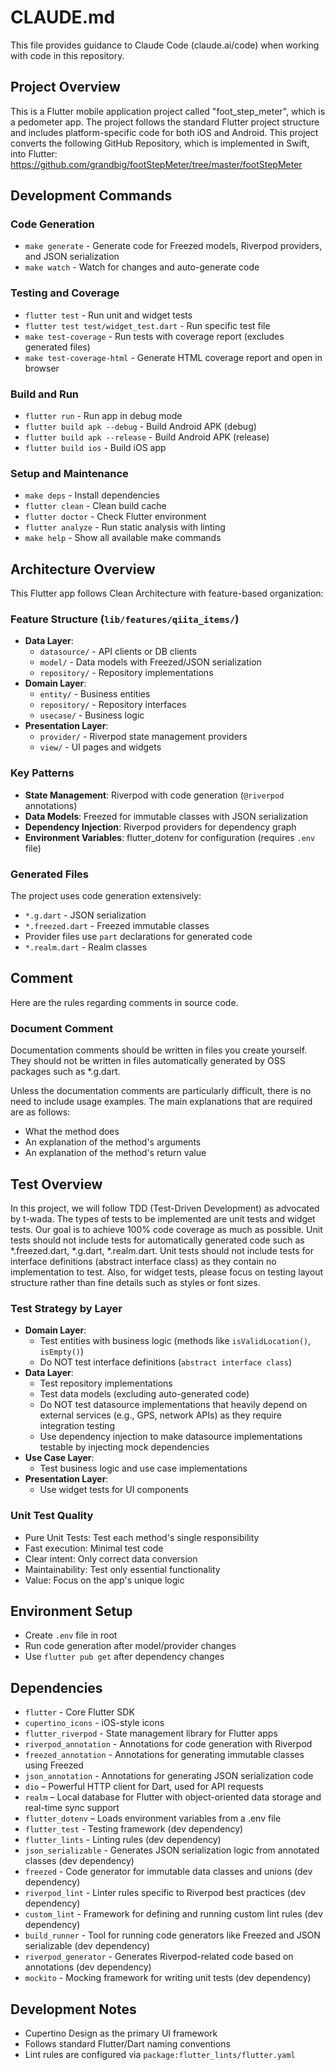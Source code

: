 # CLAUDE.md

This file provides guidance to Claude Code (claude.ai/code) when working with code in this repository.

## Project Overview
This is a Flutter mobile application project called "foot_step_meter", which is a pedometer app.
The project follows the standard Flutter project structure and includes platform-specific code for both iOS and Android.
This project
converts the following GitHub Repository, which is implemented in Swift, into Flutter:
https://github.com/grandbig/footStepMeter/tree/master/footStepMeter

## Development Commands

### Code Generation
- `make generate` - Generate code for Freezed models, Riverpod providers, and JSON serialization
- `make watch` - Watch for changes and auto-generate code

### Testing and Coverage
- `flutter test` - Run unit and widget tests
- `flutter test test/widget_test.dart` - Run specific test file
- `make test-coverage` - Run tests with coverage report (excludes generated files)
- `make test-coverage-html` - Generate HTML coverage report and open in browser

### Build and Run
- `flutter run` - Run app in debug mode
- `flutter build apk --debug` - Build Android APK (debug)
- `flutter build apk --release` - Build Android APK (release)
- `flutter build ios` - Build iOS app

### Setup and Maintenance
- `make deps` - Install dependencies
- `flutter clean` - Clean build cache
- `flutter doctor` - Check Flutter environment
- `flutter analyze` - Run static analysis with linting
- `make help` - Show all available make commands

## Architecture Overview
This Flutter app follows Clean Architecture with feature-based organization:

### Feature Structure (`lib/features/qiita_items/`)
- **Data Layer**:
    - `datasource/` - API clients or DB clients
    - `model/` - Data models with Freezed/JSON serialization 
    - `repository/` - Repository implementations
- **Domain Layer**:
    - `entity/` - Business entities
    - `repository/` - Repository interfaces
    - `usecase/` - Business logic
- **Presentation Layer**:
    - `provider/` - Riverpod state management providers
    - `view/` - UI pages and widgets

### Key Patterns
- **State Management**: Riverpod with code generation (`@riverpod` annotations)
- **Data Models**: Freezed for immutable classes with JSON serialization
- **Dependency Injection**: Riverpod providers for dependency graph
- **Environment Variables**: flutter_dotenv for configuration (requires `.env` file)

### Generated Files
The project uses code generation extensively:
- `*.g.dart` - JSON serialization
- `*.freezed.dart` - Freezed immutable classes
- Provider files use `part` declarations for generated code
- `*.realm.dart` - Realm classes

## Comment
Here are the rules regarding comments in source code.

### Document Comment
Documentation comments should be written in files you create yourself.
They should not be written in files automatically generated by OSS packages such as *.g.dart.

Unless the documentation comments are particularly difficult, there is no need to include usage examples.
The main explanations that are required are as follows:

- What the method does
- An explanation of the method's arguments
- An explanation of the method's return value

## Test Overview
In this project, we will follow TDD (Test-Driven Development) as advocated by t-wada.
The types of tests to be implemented are unit tests and widget tests.
Our goal is to achieve 100% code coverage as much as possible.
Unit tests should not include tests for automatically generated code such as *.freezed.dart, *.g.dart, *.realm.dart.
Unit tests should not include tests for interface definitions (abstract interface class) as they contain no implementation to test.
Also, for widget tests, please focus on testing layout structure rather than fine details such as styles or font sizes.

### Test Strategy by Layer
- **Domain Layer**: 
  - Test entities with business logic (methods like `isValidLocation()`, `isEmpty()`)
  - Do NOT test interface definitions (`abstract interface class`)
- **Data Layer**: 
  - Test repository implementations
  - Test data models (excluding auto-generated code)
  - Do NOT test datasource implementations that heavily depend on external services (e.g., GPS, network APIs) as they require integration testing
  - Use dependency injection to make datasource implementations testable by injecting mock dependencies
- **Use Case Layer**: 
  - Test business logic and use case implementations
- **Presentation Layer**: 
  - Use widget tests for UI components

### Unit Test Quality
- Pure Unit Tests: Test each method's single responsibility
- Fast execution: Minimal test code
- Clear intent: Only correct data conversion
- Maintainability: Test only essential functionality
- Value: Focus on the app's unique logic

## Environment Setup
- Create `.env` file in root
- Run code generation after model/provider changes
- Use `flutter pub get` after dependency changes

## Dependencies
- `flutter` - Core Flutter SDK
- `cupertino_icons` - iOS-style icons
- `flutter_riverpod` - State management library for Flutter apps
- `riverpod_annotation` - Annotations for code generation with Riverpod
- `freezed_annotation` - Annotations for generating immutable classes using Freezed
- `json_annotation` - Annotations for generating JSON serialization code
- `dio` – Powerful HTTP client for Dart, used for API requests
- `realm` – Local database for Flutter with object-oriented data storage and real-time sync support
- `flutter_dotenv` – Loads environment variables from a .env file
- `flutter_test` - Testing framework (dev dependency)
- `flutter_lints` - Linting rules (dev dependency)
- `json_serializable` - Generates JSON serialization logic from annotated classes (dev dependency)
- `freezed` - Code generator for immutable data classes and unions (dev dependency)
- `riverpod_lint` - Linter rules specific to Riverpod best practices (dev dependency)
- `custom_lint` - Framework for defining and running custom lint rules (dev dependency)
- `build_runner` - Tool for running code generators like Freezed and JSON serializable (dev dependency)
- `riverpod_generator` - Generates Riverpod-related code based on annotations (dev dependency)
- `mockito` - Mocking framework for writing unit tests (dev dependency)

## Development Notes
- Cupertino Design as the primary UI framework
- Follows standard Flutter/Dart naming conventions
- Lint rules are configured via `package:flutter_lints/flutter.yaml`